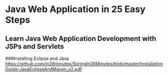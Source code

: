 # Java Web Application in 25 Easy Steps
## Learn Java Web Application Development with JSPs and Servlets

###Installing Eclipse and Java
https://github.com/in28minutes/SpringIn28Minutes/blob/master/InstallationGuide-JavaEclipseAndMaven_v2.pdf

